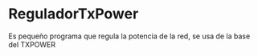 # ReguladorTxPower
Es pequeño programa que regula la potencia de la red, se usa de la base del TXPOWER
